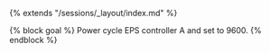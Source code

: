 {% extends "/sessions/_layout/index.md" %}

{% block goal %}
Power cycle EPS controller A and set to 9600.
{% endblock %}
